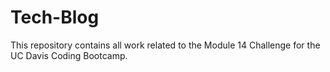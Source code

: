 # Tech-Blog
This repository contains all work related to the Module 14 Challenge for the UC Davis Coding Bootcamp.
